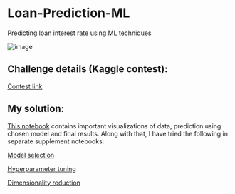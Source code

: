 # Loan-Prediction-ML
Predicting loan interest rate using ML techniques

![image](https://user-images.githubusercontent.com/62956111/129151798-2072bbd2-420f-4df5-b101-a34362ecda68.png)

## Challenge details (Kaggle contest):
[Contest link](https://www.kaggle.com/c/analyticsclubproject)

## My solution:
[This notebook](Code_and_Dataset/Loan-Prediction.ipynb) contains important visualizations of data, prediction using chosen model and final results. Along with that, I have tried the following in separate supplement notebooks:

[Model selection](Code_and_Dataset/model-selection.ipynb)

[Hyperparameter tuning](Code_and_Dataset/hyperparameter-tuning.ipynb)

[Dimensionality reduction](Code_and_Dataset/dimensionality-reduction.ipynb)
